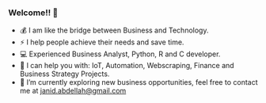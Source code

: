 
### Welcome!! 👋

- 💰 I am like the bridge between Business and Technology.
- ⚡ I help people achieve their needs and save time.
- 💻 Experienced Business Analyst, Python, R and C developer.
- 🤖 I can help you with: IoT, Automation, Webscraping, Finance and Business Strategy Projects.
- 🌱 I’m currently exploring new business opportunities, feel free to contact me at janid.abdellah@gmail.com  

<!--
**Janidai/janidai** is a ✨ _special_ ✨ repository because its `README.md` (this file) appears on your GitHub profile.

Here are some ideas to get you started:

- 🔭 I’m currently working on ...
- 🌱 I’m currently learning ...
- 👯 I’m looking to collaborate on ...
- 🤔 I’m looking for help with ...
- 💬 Ask me about ...
- 📫 How to reach me: ...
- 😄 Pronouns: ...
- ⚡ Fun fact: ...


[![janid's github stats](https://github-readme-stats.vercel.app/api?username=janidai&count_private=true&show_icons=true)](https://github.com/anuraghazra/github-readme-stats)

-->
